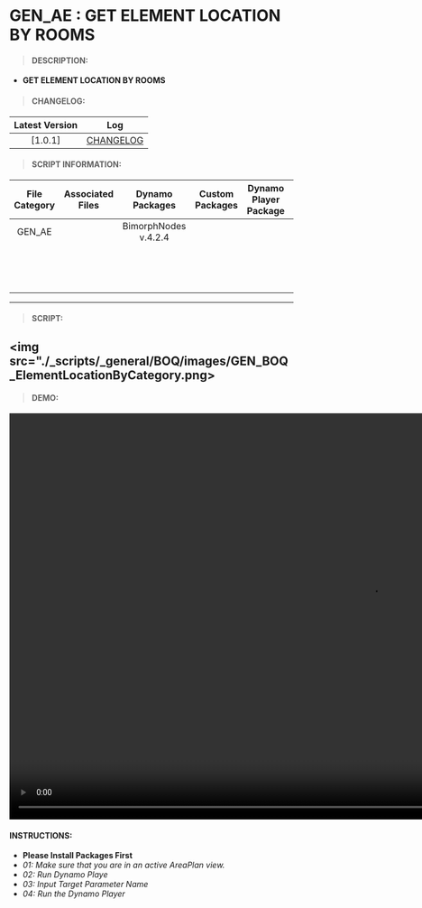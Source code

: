 # GEN_AE : GET ELEMENT LOCATION BY ROOMS

> #### DESCRIPTION: 
- **GET ELEMENT LOCATION BY ROOMS**

> #### CHANGELOG:

| Latest Version | Log |
| :-------: | :----: | 
|[1.0.1] | [CHANGELOG](/_scripts/_general/BOQ/changelog/GEN_BOQ_ElementLocationByCategory.md) |

> #### SCRIPT INFORMATION: 

| File Category | Associated Files | Dynamo Packages | Custom Packages | Dynamo Player Package | Revit Version | Author | Reviewed By | File Name & Location | 
| :-------: | :----: | :---: | :---: | :---: | :---: | :---: | :---: | :--: |
| GEN_AE |  | BimorphNodes v.4.2.4 | | | Revit 2023 | Melvin Tuliao | | GEN_BOQ_ElementLocationByCategory V1.0.0 |
|        |  |  | | |              |              | | (https://bimcapcom.sharepoint.com/:u:/s/BCP-Main/Ef9d7Gdg8gJPuHQaa6ctqSIB3hwZzOm4ll_1lKa_fcIMXA?e=4COUNu) |
|        |  | | | |              |              | | |
|        |  | | | |
|        |  |  | | |
------------------------------------------------------------
> #### SCRIPT: 

<img src="./_scripts/_general/BOQ/images/GEN_BOQ_ElementLocationByCategory.png>
------------------------------------------------------------

> #### DEMO: 

<video width="1280" height="720" controls>
 <source src="./_scripts/_general/BOQ/demo/GEN_BOQ_ElementLocationByCategory.mp4" type="video/mp4">
</video>

#### INSTRUCTIONS: 
- **Please Install Packages First**
- *01: Make sure that you are in an active AreaPlan view.*
- *02: Run Dynamo Playe*
- *03: Input Target Parameter Name*
- *04: Run the Dynamo Player*